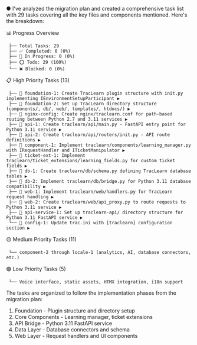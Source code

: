● I've analyzed the migration plan and created a comprehensive task list with 29 tasks covering all the key files and components mentioned. Here's the breakdown:

  📊 Progress Overview

     ├── Total Tasks: 29
     ├── ✅ Completed: 0 (0%)
     ├── 🔄 In Progress: 0 (0%)
     ├── ⭕ Todo: 29 (100%)
     └── ❌ Blocked: 0 (0%)

  📋 High Priority Tasks (13)

     ├── 🔴 foundation-1: Create TracLearn plugin structure with init.py implementing IEnvironmentSetupParticipant ▶
     ├── 🔴 foundation-2: Set up TracLearn directory structure (components/, db/, web/, templates/, htdocs/) ▶
     ├── 🔴 nginx-config: Create nginx/traclearn.conf for path-based routing between Python 2.7 and 3.11 services ▶
     ├── 🔴 api-1: Create traclearn/api/main.py - FastAPI entry point for Python 3.11 service ▶
     ├── 🔴 api-2: Create traclearn/api/routers/init.py - API route definitions ▶
     ├── 🔴 component-1: Implement traclearn/components/learning_manager.py with IRequestHandler and ITicketManipulator ▶
     ├── 🔴 ticket-ext-1: Implement traclearn/ticket_extensions/learning_fields.py for custom ticket fields ▶
     ├── 🔴 db-1: Create traclearn/db/schema.py defining TracLearn database tables ▶
     ├── 🔴 db-2: Implement traclearn/db/bridge.py for Python 3.11 database compatibility ▶
     ├── 🔴 web-1: Implement traclearn/web/handlers.py for TracLearn request handling ▶
     ├── 🔴 web-2: Create traclearn/web/api_proxy.py to route requests to Python 3.11 service ▶
     ├── 🔴 api-service-1: Set up traclearn-api/ directory structure for Python 3.11 FastAPI service ▶
     └── 🔴 config-1: Update trac.ini with [traclearn] configuration section ▶

  🟡 Medium Priority Tasks (11)

     └── component-2 through locale-1 (analytics, AI, database connectors, etc.)

  🟢 Low Priority Tasks (5)

     └── Voice interface, static assets, HTMX integration, i18n support

  The tasks are organized to follow the implementation phases from the migration plan:
  1. Foundation - Plugin structure and directory setup
  2. Core Components - Learning manager, ticket extensions
  3. API Bridge - Python 3.11 FastAPI service
  4. Data Layer - Database connectors and schema
  5. Web Layer - Request handlers and UI components